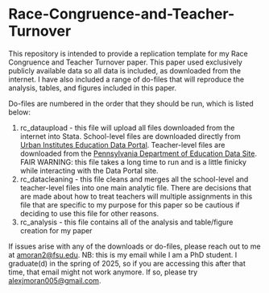 # Race-Congruence-and-Teacher-Turnover
This repository is intended to provide a replication template for my Race Congruence and Teacher Turnover paper.  This paper used exclusively publicly available data so all data is included, as downloaded from the internet.  I have also included a range of do-files that will reproduce the analysis, tables, and figures included in this paper. 

Do-files are numbered in the order that they should be run, which is listed below:
  1. rc_dataupload - this file will upload all files downloaded from the internet into Stata. School-level files are downloaded directly from [Urban Institutes Education Data Portal](https://educationdata.urban.org/documentation/schools.html). Teacher-level files are downloaded from the [Pennsylvania Department of Education Data Site](https://www.education.pa.gov/DataAndReporting/ProfSupPers/Pages/ProfPersIndStaff.aspx). FAIR WARNING: this file takes a long time to run and is a little finicky while interacting with the Data Portal site.
  2. rc_datacleaning - this file cleans and merges all the school-level and teacher-level files into one main analytic file.  There are decisions that are made about how to treat teachers will multiple assignments in this file that are specific to my purpose for this paper so be cautious if deciding to use this file for other reasons.
  3. rc_analysis - this file contains all of the analysis and table/figure creation for my paper

If issues arise with any of the downloads or do-files, please reach out to me at amoran2@fsu.edu.  NB: this is my email while I am a PhD student. I graduate(d) in the spring of 2025, so if you are accessing this after that time, that email might not work anymore.  If so, please try alexjmoran005@gmail.com.  
